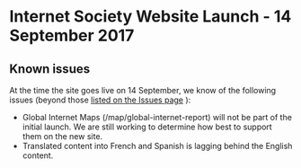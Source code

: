 # Internet Society Website Launch - 14 September 2017

## Known issues

At the time the site goes live on 14 September, we know of the following issues 
(beyond those [listed on the Issues page](https://github.com/InternetSociety/beta-site-feedback/issues) ):

* Global Internet Maps (/map/global-internet-report) will not be part of the initial launch. We are still working to determine how best to support them on the new site.
* Translated content into French and Spanish is lagging behind the English content.

